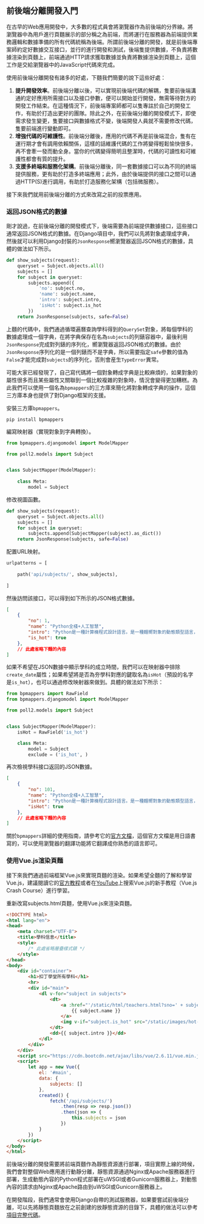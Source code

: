 ## 前後端分離開發入門

在古早的Web應用開發中，大多數的程式員會將瀏覽器作為前後端的分界線。將瀏覽器中為用戶進行頁麵展示的部分稱之為前端，而將運行在服務器為前端提供業務邏輯和數據準備的所有代碼統稱為後端。所謂前後端分離的開發，就是前後端專案師約定好數據交互接口，並行的進行開發和測試，後端隻提供數據，不負責將數據渲染到頁麵上，前端通過HTTP請求獲取數據並負責將數據渲染到頁麵上，這個工作是交給瀏覽器中的JavaScript代碼來完成。

使用前後端分離開發有諸多的好處，下麵我們簡要的說下這些好處：

1. **提升開發效率**。前後端分離以後，可以實現前後端代碼的解耦，隻要前後端溝通約定好應用所需接口以及接口參數，便可以開始並行開發，無需等待對方的開發工作結束。在這種情況下，前後端專案師都可以隻專註於自己的開發工作，有助於打造出更好的團隊。除此之外，在前後端分離的開發模式下，即使需求發生變更，隻要接口與數據格式不變，後端開發人員就不需要修改代碼，隻要前端進行變動即可。
2. **增強代碼的可維護性**。前後端分離後，應用的代碼不再是前後端混合，隻有在運行期才會有調用依賴關係，這樣的話維護代碼的工作將變得輕鬆愉快很多，再不會牽一發而動全身。當你的代碼變得簡明且整潔時，代碼的可讀性和可維護性都會有質的提升。
3. **支援多終端和服務化架構**。前後端分離後，同一套數據接口可以為不同的終端提供服務，更有助於打造多終端應用；此外，由於後端提供的接口之間可以通過HTTP(S)進行調用，有助於打造服務化架構（包括微服務）。

接下來我們就用前後端分離的方式來改寫之前的投票應用。

### 返回JSON格式的數據

剛才說過，在前後端分離的開發模式下，後端需要為前端提供數據接口，這些接口通常返回JSON格式的數據。在Django項目中，我們可以先將對象處理成字典，然後就可以利用Django封裝的`JsonResponse`嚮瀏覽器返回JSON格式的數據，具體的做法如下所示。

```Python
def show_subjects(request):
    queryset = Subject.objects.all()
    subjects = []
    for subject in queryset:
        subjects.append({
            'no': subject.no,
            'name': subject.name,
            'intro': subject.intro,
            'isHot': subject.is_hot
        })
    return JsonResponse(subjects, safe=False)
```

上麵的代碼中，我們通過循環遍曆查詢學科得到的`QuerySet`對象，將每個學科的數據處理成一個字典，在將字典保存在名為`subjects`的列錶容器中，最後利用`JsonResponse`完成對列錶的序列化，嚮瀏覽器返回JSON格式的數據。由於`JsonResponse`序列化的是一個列錶而不是字典，所以需要指定`safe`參數的值為`False`才能完成對`subjects`的序列化，否則會産生`TypeError`異常。

可能大家已經發現了，自己寫代碼將一個對象轉成字典是比較麻煩的，如果對象的屬性很多而且某些屬性又關聯到一個比較複雜的對象時，情況會變得更加糟糕。為此我們可以使用一個名為`bpmappers`的三方庫來簡化將對象轉成字典的操作，這個三方庫本身也提供了對Django框架的支援。

安裝三方庫`bpmappers`。

```Shell
pip install bpmappers
```

編寫映射器（實現對象到字典轉換）。

```Python
from bpmappers.djangomodel import ModelMapper

from poll2.models import Subject


class SubjectMapper(ModelMapper):
   
    class Meta:
        model = Subject
```

修改視圖函數。

```Python
def show_subjects(request):
    queryset = Subject.objects.all()
    subjects = []
    for subject in queryset:
        subjects.append(SubjectMapper(subject).as_dict())
    return JsonResponse(subjects, safe=False)
```

配置URL映射。

```Python
urlpatterns = [
    
    path('api/subjects/', show_subjects),
    
]
```

然後訪問該接口，可以得到如下所示的JSON格式數據。

```JSON
[
    {
        "no": 1,
        "name": "Python全棧+人工智慧",
        "intro": "Python是一種計算機程式設計語言。是一種麵嚮對象的動態類型語言，最初被設計用於編寫自動化腳本(shell)，隨著版本的不斷更新和語言新功能的添加，越來越多被用於獨立的、大型項目的開發。",
        "is_hot": true
    },
    // 此處省略下麵的內容
]
```

如果不希望在JSON數據中顯示學科的成立時間，我們可以在映射器中排除`create_date`屬性；如果希望將是否為夯學科對應的鍵取名為`isHot`（預設的名字是`is_hot`），也可以通過修改映射器來做到。具體的做法如下所示：

```Python
from bpmappers import RawField
from bpmappers.djangomodel import ModelMapper

from poll2.models import Subject


class SubjectMapper(ModelMapper):
    isHot = RawField('is_hot')

    class Meta:
        model = Subject
        exclude = ('is_hot', )
```

再次檢視學科接口返回的JSON數據。

```JSON
[
    {
        "no": 101,
        "name": "Python全棧+人工智慧",
        "intro": "Python是一種計算機程式設計語言。是一種麵嚮對象的動態類型語言，最初被設計用於編寫自動化腳本(shell)，隨著版本的不斷更新和語言新功能的添加，越來越多被用於獨立的、大型項目的開發。",
        "isHot": true
    },
    // 此處省略下麵的內容
]
```

關於`bpmappers`詳細的使用指南，請參考它的[官方文檔](<https://bpmappers.readthedocs.io/en/stable/>)，這個官方文檔是用日語書寫的，可以使用瀏覽器的翻譯功能將它翻譯成你熟悉的語言即可。

### 使用Vue.js渲染頁麵

接下來我們通過前端框架Vue.js來實現頁麵的渲染。如果希望全麵的了解和學習Vue.js，建議閱讀它的[官方教程](<https://cn.vuejs.org/v2/guide/>)或者在[YouTube](<https://www.youtube.com/>)上搜索Vue.js的新手教程（Vue.js Crash Course）進行學習。

重新改寫subjects.html頁麵，使用Vue.js來渲染頁麵。

```HTML
<!DOCTYPE html>
<html lang="en">
<head>
    <meta charset="UTF-8">
    <title>學科信息</title>
    <style>
		/* 此處省略層疊樣式錶 */
    </style>
</head>
<body>
    <div id="container">
        <h1>扣丁學堂所有學科</h1>
        <hr>
        <div id="main">
            <dl v-for="subject in subjects">
                <dt>
                    <a :href="'/static/html/teachers.html?sno=' + subject.no">
                        {{ subject.name }}
                    </a>
                    <img v-if="subject.is_hot" src="/static/images/hot-icon-small.png">
                </dt>
                <dd>{{ subject.intro }}</dd>
            </dl>
        </div>
    </div>
    <script src="https://cdn.bootcdn.net/ajax/libs/vue/2.6.11/vue.min.js"></script>
    <script>
        let app = new Vue({
            el: '#main',
            data: {
                subjects: []
            },
            created() {
                fetch('/api/subjects/')
                    .then(resp => resp.json())
                    .then(json => {
                        this.subjects = json
                    })
            }
        })
    </script>
</body>
</html>
```

前後端分離的開發需要將前端頁麵作為靜態資源進行部署，項目實際上線的時候，我們會對整個Web應用進行動靜分離，靜態資源通過Nginx或Apache服務器進行部署，生成動態內容的Python程式部署在uWSGI或者Gunicorn服務器上，對動態內容的請求由Nginx或Apache路由到uWSGI或Gunicorn服務器上。

在開發階段，我們通常會使用Django自帶的測試服務器，如果要嘗試前後端分離，可以先將靜態頁麵放在之前創建的放靜態資源的目錄下，具體的做法可以參考[項目完整代碼](https://gitee.com/jackfrued/django19062)。
